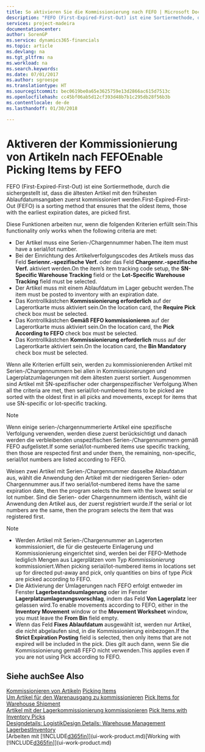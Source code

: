 ```yaml
---
title: So aktivieren Sie die Kommissionierung nach FEFO | Microsoft Docs
description: "FEFO (First-Expired-First-Out) ist eine Sortiermethode, durch die sichergestellt ist, dass die ältesten Artikel mit den frühesten Ablaufdatumsangaben zuerst kommissioniert werden."
services: project-madeira
documentationcenter: 
author: SorenGP
ms.service: dynamics365-financials
ms.topic: article
ms.devlang: na
ms.tgt_pltfrm: na
ms.workload: na
ms.search.keywords: 
ms.date: 07/01/2017
ms.author: sgroespe
ms.translationtype: HT
ms.sourcegitcommit: bec0619be0a65e3625759e13d2866ac615d7513c
ms.openlocfilehash: cc45bf06ab5d12cf393d48b7b1c295db28f56b3b
ms.contentlocale: de-de
ms.lasthandoff: 01/30/2018

---
```

# <a name="enable-picking-items-by-fefo"></a><span data-ttu-id="25497-103">Aktiveren der Kommissionierung von Artikeln nach FEFO</span><span class="sxs-lookup"><span data-stu-id="25497-103">Enable Picking Items by FEFO</span></span>
<span data-ttu-id="25497-104">FEFO (First-Expired-First-Out) ist eine Sortiermethode, durch die sichergestellt ist, dass die ältesten Artikel mit den frühesten Ablaufdatumsangaben zuerst kommissioniert werden.</span><span class="sxs-lookup"><span data-stu-id="25497-104">First-Expired-First-Out (FEFO) is a sorting method that ensures that the oldest items, those with the earliest expiration dates, are picked first.</span></span>  

 <span data-ttu-id="25497-105">Diese Funktionen arbeiten nur, wenn die folgenden Kriterien erfüllt sein:</span><span class="sxs-lookup"><span data-stu-id="25497-105">This functionality only works when the following criteria are met:</span></span>  

-   <span data-ttu-id="25497-106">Der Artikel muss eine Serien-/Chargennummer haben.</span><span class="sxs-lookup"><span data-stu-id="25497-106">The item must have a serial/lot number.</span></span>  
-   <span data-ttu-id="25497-107">Bei der Einrichtung des Artikelverfolgungscodes des Artikels muss das Feld **Seriennr.-spezifische Verf.** oder das Feld **Chargennr.-spezifische Verf.** aktiviert werden.</span><span class="sxs-lookup"><span data-stu-id="25497-107">On the item’s item tracking code setup, the **SN-Specific Warehouse Tracking** field or the **Lot-Specific Warehouse Tracking** field must be selected.</span></span>  
-   <span data-ttu-id="25497-108">Der Artikel muss mit einem Ablaufdatum im Lager gebucht werden.</span><span class="sxs-lookup"><span data-stu-id="25497-108">The item must be posted to inventory with an expiration date.</span></span>  
-   <span data-ttu-id="25497-109">Das Kontrollkästchen **Kommissionierung erforderlich** auf der Lagerortkarte muss aktiviert sein.</span><span class="sxs-lookup"><span data-stu-id="25497-109">On the location card, the **Require Pick** check box must be selected.</span></span>  
-   <span data-ttu-id="25497-110">Das Kontrollkästchen **Gemäß FEFO kommissionieren** auf der Lagerortkarte muss aktiviert sein.</span><span class="sxs-lookup"><span data-stu-id="25497-110">On the location card, the **Pick According to FEFO** check box must be selected.</span></span>  
-   <span data-ttu-id="25497-111">Das Kontrollkästchen **Kommissionierung erforderlich** muss auf der Lagerortkarte aktiviert sein.</span><span class="sxs-lookup"><span data-stu-id="25497-111">On the location card, the **Bin Mandatory** check box must be selected.</span></span>  

 <span data-ttu-id="25497-112">Wenn alle Kriterien erfüllt sein, werden zu kommissionierenden Artikel mit Serien-/Chargennummern bei allen in Kommissionierungen und Lagerplatzumlagerungen mit dem ältesten zuerst sortiert. Ausgenommen sind Artikel mit SN-spezifischer oder chargenspezifischer Verfolgung.</span><span class="sxs-lookup"><span data-stu-id="25497-112">When all the criteria are met, then serial/lot-numbered items to be picked are sorted with the oldest first in all picks and movements, except for items that use SN-specific or lot-specific tracking.</span></span>  

> [!NOTE]  
>  <span data-ttu-id="25497-113">Wenn einige serien-/chargennummerierte Artikel eine spezifische Verfolgung verwenden, werden diese zuerst berücksichtigt und danach werden die verbleibenden unspezifischen Serien-/Chargennummern gemäß FEFO aufgelistet.</span><span class="sxs-lookup"><span data-stu-id="25497-113">If some serial/lot-numbered items use specific tracking, then those are respected first and under them, the remaining, non-specific, serial/lot numbers are listed according to FEFO.</span></span>  

 <span data-ttu-id="25497-114">Weisen zwei Artikel mit Serien-/Chargennummer dasselbe Ablaufdatum aus, wählt die Anwendung den Artikel mit der niedrigeren Serien- oder Chargennummer aus.</span><span class="sxs-lookup"><span data-stu-id="25497-114">If two serial/lot-numbered items have the same expiration date, then the program selects the item with the lowest serial or lot number.</span></span> <span data-ttu-id="25497-115">Sind die Serien- oder Chargennummern identisch, wählt die Anwendung den Artikel aus, der zuerst registriert wurde.</span><span class="sxs-lookup"><span data-stu-id="25497-115">If the serial or lot numbers are the same, then the program selects the item that was registered first.</span></span>  

> [!NOTE]  
>  -   <span data-ttu-id="25497-116">Werden Artikel mit Serien-/Chargennummer an Lagerorten kommissioniert, die für die gesteuerte Einlagerung und Kommissionierung eingerichtet sind, werden bei der FEFO-Methode lediglich Mengen aus Lagerplätzen vom Typ *Kommissionierung* kommissioniert.</span><span class="sxs-lookup"><span data-stu-id="25497-116">When picking serial/lot-numbered items in locations set up for directed put-away and pick, only quantities on bins of type *Pick* are picked according to FEFO.</span></span>  
> -   <span data-ttu-id="25497-117">Die Aktivierung der Umlagerungen nach FEFO erfolgt entweder im Fenster **Lagerbestandsumlagerung** oder im Fenster **Lagerplatzumlagerungsvorschlag**, indem das Feld **Von Lagerplatz** leer gelassen wird.</span><span class="sxs-lookup"><span data-stu-id="25497-117">To enable movements according to FEFO, either in the **Inventory Movement** window or the **Movement Worksheet** window, you must leave the **From Bin** field empty.</span></span>  
> -   <span data-ttu-id="25497-118">Wenn das Feld **Fixes Ablaufdatum** ausgewählt ist, werden nur Artikel, die nicht abgelaufen sind, in die Kommissionierung einbezogen.</span><span class="sxs-lookup"><span data-stu-id="25497-118">If the **Strict Expiration Posting** field is selected, then only items that are not expired will be included in the pick.</span></span> <span data-ttu-id="25497-119">Dies gilt auch dann, wenn Sie die Kommissionierung gemäß FEFO nicht verwenden.</span><span class="sxs-lookup"><span data-stu-id="25497-119">This applies even if you are not using Pick according to FEFO.</span></span>  

## <a name="see-also"></a><span data-ttu-id="25497-120">Siehe auch</span><span class="sxs-lookup"><span data-stu-id="25497-120">See Also</span></span>  
<span data-ttu-id="25497-121">[Kommissionieren von Artikeln](warehouse-pick-items.md) </span><span class="sxs-lookup"><span data-stu-id="25497-121">[Picking Items](warehouse-pick-items.md) </span></span>  
<span data-ttu-id="25497-122">[Um Artikel für den Warenausgang zu kommissionieren](warehouse-how-to-pick-items-for-warehouse-shipment.md) </span><span class="sxs-lookup"><span data-stu-id="25497-122">[Pick Items for Warehouse Shipment](warehouse-how-to-pick-items-for-warehouse-shipment.md) </span></span>  
<span data-ttu-id="25497-123">[Artikel mit der Lagerkommissionierung kommissionieren](warehouse-how-to-pick-items-with-inventory-picks.md) </span><span class="sxs-lookup"><span data-stu-id="25497-123">[Pick Items with Inventory Picks](warehouse-how-to-pick-items-with-inventory-picks.md) </span></span>  
[<span data-ttu-id="25497-124">Designdetails: Logistik</span><span class="sxs-lookup"><span data-stu-id="25497-124">Design Details: Warehouse Management</span></span>](design-details-warehouse-management.md)  
[<span data-ttu-id="25497-125">Lagerbest</span><span class="sxs-lookup"><span data-stu-id="25497-125">Inventory</span></span>](inventory-manage-inventory.md)  
<span data-ttu-id="25497-126">[Arbeiten mit [!INCLUDE[d365fin](includes/d365fin_md.md)]](ui-work-product.md)</span><span class="sxs-lookup"><span data-stu-id="25497-126">[Working with [!INCLUDE[d365fin](includes/d365fin_md.md)]](ui-work-product.md)</span></span>

